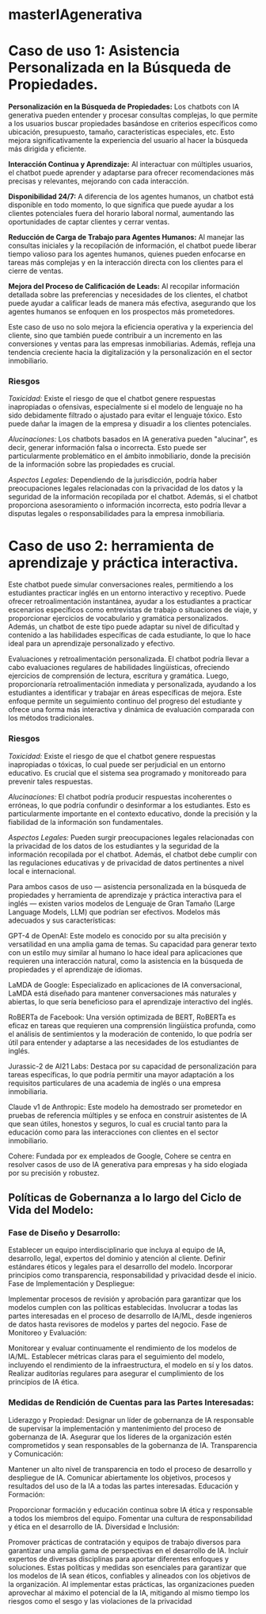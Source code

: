# masterIAgenerativa

# Caso de uso 1: Asistencia Personalizada en la Búsqueda de Propiedades. 

**Personalización en la Búsqueda de Propiedades:** Los chatbots con IA generativa pueden entender y procesar consultas complejas, lo que permite a los usuarios buscar propiedades basándose en criterios específicos como ubicación, presupuesto, tamaño, características especiales, etc. Esto mejora significativamente la experiencia del usuario al hacer la búsqueda más dirigida y eficiente.

**Interacción Continua y Aprendizaje:** Al interactuar con múltiples usuarios, el chatbot puede aprender y adaptarse para ofrecer recomendaciones más precisas y relevantes, mejorando con cada interacción.

**Disponibilidad 24/7:** A diferencia de los agentes humanos, un chatbot está disponible en todo momento, lo que significa que puede ayudar a los clientes potenciales fuera del horario laboral normal, aumentando las oportunidades de captar clientes y cerrar ventas.

**Reducción de Carga de Trabajo para Agentes Humanos:** Al manejar las consultas iniciales y la recopilación de información, el chatbot puede liberar tiempo valioso para los agentes humanos, quienes pueden enfocarse en tareas más complejas y en la interacción directa con los clientes para el cierre de ventas.

**Mejora del Proceso de Calificación de Leads:** Al recopilar información detallada sobre las preferencias y necesidades de los clientes, el chatbot puede ayudar a calificar leads de manera más efectiva, asegurando que los agentes humanos se enfoquen en los prospectos más prometedores.

Este caso de uso no solo mejora la eficiencia operativa y la experiencia del cliente, sino que también puede contribuir a un incremento en las conversiones y ventas para las empresas inmobiliarias. Además, refleja una tendencia creciente hacia la digitalización y la personalización en el sector inmobiliario.


### Riesgos
*Toxicidad:* Existe el riesgo de que el chatbot genere respuestas inapropiadas o ofensivas, especialmente si el modelo de lenguaje no ha sido debidamente filtrado o ajustado para evitar el lenguaje tóxico. Esto puede dañar la imagen de la empresa y disuadir a los clientes potenciales.

*Alucinaciones:* Los chatbots basados en IA generativa pueden "alucinar", es decir, generar información falsa o incorrecta. Esto puede ser particularmente problemático en el ámbito inmobiliario, donde la precisión de la información sobre las propiedades es crucial.

*Aspectos Legales:* Dependiendo de la jurisdicción, podría haber preocupaciones legales relacionadas con la privacidad de los datos y la seguridad de la información recopilada por el chatbot. Además, si el chatbot proporciona asesoramiento o información incorrecta, esto podría llevar a disputas legales o responsabilidades para la empresa inmobiliaria.





# Caso de uso 2: herramienta de aprendizaje y práctica interactiva.

Este chatbot puede simular conversaciones reales, permitiendo a los estudiantes practicar inglés en un entorno interactivo y receptivo. Puede ofrecer retroalimentación instantánea, ayudar a los estudiantes a practicar escenarios específicos como entrevistas de trabajo o situaciones de viaje, y proporcionar ejercicios de vocabulario y gramática personalizados. Además, un chatbot de este tipo puede adaptar su nivel de dificultad y contenido a las habilidades específicas de cada estudiante, lo que lo hace ideal para un aprendizaje personalizado y efectivo.

Evaluaciones y retroalimentación personalizada. El chatbot podría llevar a cabo evaluaciones regulares de habilidades lingüísticas, ofreciendo ejercicios de comprensión de lectura, escritura y gramática. Luego, proporcionaría retroalimentación inmediata y personalizada, ayudando a los estudiantes a identificar y trabajar en áreas específicas de mejora. Este enfoque permite un seguimiento continuo del progreso del estudiante y ofrece una forma más interactiva y dinámica de evaluación comparada con los métodos tradicionales.

### Riesgos

*Toxicidad:* Existe el riesgo de que el chatbot genere respuestas inapropiadas o tóxicas, lo cual puede ser perjudicial en un entorno educativo. Es crucial que el sistema sea programado y monitoreado para prevenir tales respuestas.

*Alucinaciones:* El chatbot podría producir respuestas incoherentes o erróneas, lo que podría confundir o desinformar a los estudiantes. Esto es particularmente importante en el contexto educativo, donde la precisión y la fiabilidad de la información son fundamentales.

*Aspectos Legales:* Pueden surgir preocupaciones legales relacionadas con la privacidad de los datos de los estudiantes y la seguridad de la información recopilada por el chatbot. Además, el chatbot debe cumplir con las regulaciones educativas y de privacidad de datos pertinentes a nivel local e internacional.



Para ambos casos de uso — asistencia personalizada en la búsqueda de propiedades y herramienta de aprendizaje y práctica interactiva para el inglés — existen varios modelos de Lenguaje de Gran Tamaño (Large Language Models, LLM) que podrían ser efectivos. Modelos más adecuados y sus características:

GPT-4 de OpenAI: Este modelo es conocido por su alta precisión y versatilidad en una amplia gama de temas. Su capacidad para generar texto con un estilo muy similar al humano lo hace ideal para aplicaciones que requieren una interacción natural, como la asistencia en la búsqueda de propiedades y el aprendizaje de idiomas.

LaMDA de Google: Especializado en aplicaciones de IA conversacional, LaMDA está diseñado para mantener conversaciones más naturales y abiertas, lo que sería beneficioso para el aprendizaje interactivo del inglés.

RoBERTa de Facebook: Una versión optimizada de BERT, RoBERTa es eficaz en tareas que requieren una comprensión lingüística profunda, como el análisis de sentimientos y la moderación de contenido, lo que podría ser útil para entender y adaptarse a las necesidades de los estudiantes de inglés.

Jurassic-2 de AI21 Labs: Destaca por su capacidad de personalización para tareas específicas, lo que podría permitir una mayor adaptación a los requisitos particulares de una academia de inglés o una empresa inmobiliaria.

Claude v1 de Anthropic: Este modelo ha demostrado ser prometedor en pruebas de referencia múltiples y se enfoca en construir asistentes de IA que sean útiles, honestos y seguros, lo cual es crucial tanto para la educación como para las interacciones con clientes en el sector inmobiliario.

Cohere: Fundada por ex empleados de Google, Cohere se centra en resolver casos de uso de IA generativa para empresas y ha sido elogiada por su precisión y robustez.


## Políticas de Gobernanza a lo largo del Ciclo de Vida del Modelo:

### Fase de Diseño y Desarrollo:

Establecer un equipo interdisciplinario que incluya al equipo de IA, desarrollo, legal, expertos del dominio y atención al cliente.
Definir estándares éticos y legales para el desarrollo del modelo.
Incorporar principios como transparencia, responsabilidad y privacidad desde el inicio.
Fase de Implementación y Despliegue:

Implementar procesos de revisión y aprobación para garantizar que los modelos cumplen con las políticas establecidas.
Involucrar a todas las partes interesadas en el proceso de desarrollo de IA/ML, desde ingenieros de datos hasta revisores de modelos y partes del negocio.
Fase de Monitoreo y Evaluación:

Monitorear y evaluar continuamente el rendimiento de los modelos de IA/ML.
Establecer métricas claras para el seguimiento del modelo, incluyendo el rendimiento de la infraestructura, el modelo en sí y los datos.
Realizar auditorías regulares para asegurar el cumplimiento de los principios de IA ética.

### Medidas de Rendición de Cuentas para las Partes Interesadas:

Liderazgo y Propiedad: Designar un líder de gobernanza de IA responsable de supervisar la implementación y mantenimiento del proceso de gobernanza de IA.
Asegurar que los líderes de la organización estén comprometidos y sean responsables de la gobernanza de IA.
Transparencia y Comunicación:

Mantener un alto nivel de transparencia en todo el proceso de desarrollo y despliegue de IA.
Comunicar abiertamente los objetivos, procesos y resultados del uso de la IA a todas las partes interesadas.
Educación y Formación:

Proporcionar formación y educación continua sobre IA ética y responsable a todos los miembros del equipo.
Fomentar una cultura de responsabilidad y ética en el desarrollo de IA.
Diversidad e Inclusión:

Promover prácticas de contratación y equipos de trabajo diversos para garantizar una amplia gama de perspectivas en el desarrollo de IA.
Incluir expertos de diversas disciplinas para aportar diferentes enfoques y soluciones.
Estas políticas y medidas son esenciales para garantizar que los modelos de IA sean éticos, confiables y alineados con los objetivos de la organización. Al implementar estas prácticas, las organizaciones pueden aprovechar al máximo el potencial de la IA, mitigando al mismo tiempo los riesgos como el sesgo y las violaciones de la privacidad​
